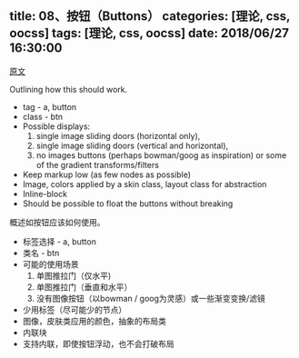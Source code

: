 title: 08、按钮（Buttons）
categories: [理论, css, oocss]
tags: [理论, css, oocss]
date: 2018/06/27 16:30:00
---

[原文](https://github.com/stubbornella/oocss/wiki/Buttons)

Outlining how this should work.

- tag - a, button
- class - btn
- Possible displays: 
    1. single image sliding doors (horizontal only), 
    2. single image sliding doors (vertical and horizontal), 
    3. no images buttons (perhaps bowman/goog as inspiration) or some of the gradient transforms/filters
- Keep markup low (as few nodes as possible)
- Image, colors applied by a skin class, layout class for abstraction
- Inline-block
- Should be possible to float the buttons without breaking


概述如按钮应该如何使用。

- 标签选择 - a, button
- 类名 - btn
- 可能的使用场景
    1. 单图推拉门（仅水平)
    2. 单图推拉门（垂直和水平）
    3. 没有图像按钮（以bowman / goog为灵感）或一些渐变变换/滤镜
- 少用标签（尽可能少的节点）
- 图像，皮肤类应用的颜色，抽象的布局类
- 内联块
- 支持内联，即使按钮浮动，也不会打破布局

